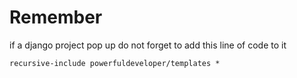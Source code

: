# Remember
if a django project pop up do not forget to add this line of code to it
```
recursive-include powerfuldeveloper/templates *
```